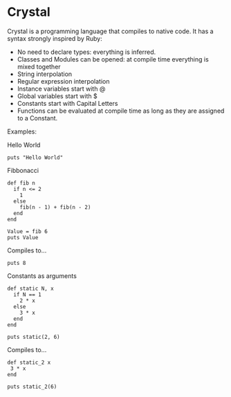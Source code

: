 Crystal
=======

Crystal is a programming language that compiles to native code.
It has a syntax strongly inspired by Ruby:
  * No need to declare types: everything is inferred.
  * Classes and Modules can be opened: at compile time everything is mixed together
  * String interpolation
  * Regular expression interpolation
  * Instance variables start with @
  * Global variables start with $
  * Constants start with Capital Letters
  * Functions can be evaluated at compile time as long as they are assigned to a Constant.

Examples:

Hello World

    puts "Hello World"

Fibbonacci

    def fib n
      if n <= 2
        1
      else
        fib(n - 1) + fib(n - 2)
      end
    end

    Value = fib 6
    puts Value

Compiles to...

    puts 8

Constants as arguments

    def static N, x
      if N == 1
        2 * x
      else
        3 * x
      end
    end

    puts static(2, 6)

Compiles to...

    def static_2 x
     3 * x
    end

    puts static_2(6)
